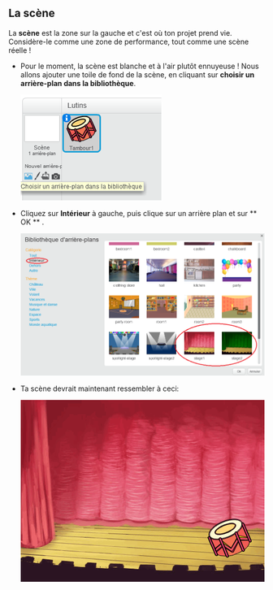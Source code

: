 ## La scène

La **scène** est la zone sur la gauche et c'est où ton projet prend vie. Considère-le comme une zone de performance, tout comme une scène réelle !

+ Pour le moment, la scène est blanche et à l'air plutôt ennuyeuse ! Nous allons ajouter une toile de fond de la scène, en cliquant sur **choisir un arrière-plan dans la bibliothèque**.
    
    ![captures d'écran](images/band-stage-choose.png)

+ Cliquez sur **Intérieur** à gauche, puis clique sur un arrière plan et sur ** OK ** .
    
    ![captures d'écran](images/band-backdrop.png)

+ Ta scène devrait maintenant ressembler à ceci:
    
    ![captures d'écran](images/band-stage.png)